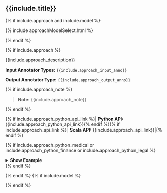 
<div class="tabs-box" markdown="1">

## {{include.title}}

{% if include.approach and include.model %}

{% include approachModelSelect.html %}

{% endif %}

{% if include.approach %}

<div class="h3-box approach-content" markdown="1">

{{include.approach_description}}

**Input Annotator Types:** `{{include.approach_input_anno}}`

**Output Annotator Type:** `{{include.approach_output_anno}}`

{% if include.approach_note %}

> **Note:** {{include.approach_note}}

{% endif %}

{% if include.approach_python_api_link %}| **Python API:** {{include.approach_python_api_link}}{% endif %}{% if include.approach_api_link %}| **Scala API:** {{include.approach_api_link}}|{% endif %}

{% if include.approach_python_medical or include.approach_python_finance or include.approach_python_legal %}

<details>

<summary class="button"><b>Show Example</b></summary>

<div class="tabs-box test-approach" markdown="1">

{% include programmingLanguageSelectScalaPython.html %}

<div class="tabs-box-medic-inner tabs-wrapper highlighter-rouge language-python active" markdown="1">

<div class="top_tab_li toptab-second"  markdown="1">
{% if include.approach_python_medical %}<button data-type="medical" class="tab-li-inner"  markdown="1">Medical</button>{% endif %}{% if include.approach_python_finance %}<button data-type="finance" class="tab-li-inner"  markdown="1">Finance</button>{% endif %}{% if include.approach_python_legal %}<button data-type="legal" class="tab-li-inner"  markdown="1">Legal</button>{% endif %}
</div>

{% if include.approach_python_medical %}

<div class="tabs-box-medic-inner-second highlighter-rouge language-medical" markdown="1">

```python
{{include.approach_python_medical}}
```

</div>

{% endif %}
{% if include.approach_python_finance %}

<div class="tabs-box-medic-inner-second highlighter-rouge language-finance" markdown="1">

```python
{{include.approach_python_finance}}
```

</div>

{% endif %}
{% if include.approach_python_legal %}

<div class="tabs-box-medic-inner-second highlighter-rouge language-legal" markdown="1">

```python
{{include.approach_python_legal}}
```

</div>

{% endif %}

</div>
<div class="tabs-box-medic-inner tabs-wrapper highlighter-rouge language-scala" markdown="1">

<div class="top_tab_li toptab-second"  markdown="1">
{% if include.approach_scala_medical %}<button data-type="medical" class="tab-li-inner"  markdown="1">Medical</button>{% endif %}{% if include.approach_scala_finance %}<button data-type="finance" class="tab-li-inner"  markdown="1">Finance</button>{% endif %}{% if include.approach_scala_legal %}<button data-type="legal" class="tab-li-inner"  markdown="1">Legal</button>{% endif %}
</div>

{% if include.approach_scala_medical %}

<div class="tabs-box-medic-inner-second highlighter-rouge language-medical" markdown="1">

```scala
{{include.approach_scala_medical}}
```

</div>

{% endif %}
{% if include.approach_scala_finance %}

<div class="tabs-box-medic-inner-second highlighter-rouge language-finance" markdown="1">

```scala
{{include.approach_scala_finance}}
```

</div>

{% endif %}
{% if include.approach_scala_legal %}

<div class="tabs-box-medic-inner-second highlighter-rouge language-legal" markdown="1">

```scala
{{include.approach_scala_legal}}
```

</div>

{% endif %}

</div>

</div>

</details>
{% endif %}

</div>

{% endif %}
{% if include.model %}

<div class="h3-box model-content" markdown="1" {% if include.approach %} style="display: none;" {% endif %}>

{{include.model_description}}

**Input Annotator Types:** `{{include.model_input_anno}}`

**Output Annotator Type:** `{{include.model_output_anno}}`

{% if include.model_note %}

> **Note:** {{include.model_note}}

{% endif %}


{% if include.model_python_api_link %}| **Python API:** {{include.model_python_api_link}}|{% endif %}{% if include.model_api_link %} **Scala API:** {{include.model_api_link}}|{% endif %}{% if include.model_source_link %} **Source:** {{include.model_source_link}}|{% endif %}


{% if include.model_python_medical or include.model_python_finance or include.model_python_legal %}

<details>

<summary class="button"><b>Show Example</b></summary>

<div class="tabs-box" markdown="1">

{% include programmingLanguageSelectScalaPython.html %}

<div class="tabs-box-medic-inner tabs-wrapper highlighter-rouge language-python active" markdown="1">

<div class="top_tab_li toptab-second"  markdown="1">
{% if include.model_python_medical %}<button data-type="medical" class="tab-li-inner"  markdown="1">Medical</button>{% endif %}{% if include.model_python_finance %}<button data-type="finance" class="tab-li-inner"  markdown="1">Finance</button>{% endif %}{% if include.model_python_legal %}<button data-type="legal" class="tab-li-inner"  markdown="1">Legal</button>{% endif %}
</div>

{% if include.model_python_medical %}

<div class="tabs-box-medic-inner-second highlighter-rouge language-medical" markdown="1">

```python
{{include.model_python_medical}}
```

</div>

{% endif %}
{% if include.model_python_finance %}

<div class="tabs-box-medic-inner-second highlighter-rouge language-finance" markdown="1">

```python
{{include.model_python_finance}}
```

</div>

{% endif %}
{% if include.model_python_legal %}


<div class="tabs-box-medic-inner-second highlighter-rouge language-legal" markdown="1">

```python
{{include.model_python_legal}}
```

</div>

{% endif %}

</div>
<div class="tabs-box-medic-inner tabs-wrapper highlighter-rouge language-scala" markdown="1">

<div class="top_tab_li toptab-second"  markdown="1">
{% if include.model_scala_medical %}<button data-type="medical" class="tab-li-inner"  markdown="1">Medical</button>{% endif %}{% if include.model_scala_finance %}<button data-type="finance" class="tab-li-inner"  markdown="1">Finance</button>{% endif %}{% if include.model_scala_finance %}<button data-type="legal" class="tab-li-inner"  markdown="1">Legal</button>{% endif %}
</div>

{% if include.model_scala_medical %}

<div class="tabs-box-medic-inner-second highlighter-rouge language-medical" markdown="1">

```scala
{{include.model_scala_medical}}
```

</div>

{% endif %}
{% if include.model_scala_finance %}


<div class="tabs-box-medic-inner-second highlighter-rouge language-finance" markdown="1">

```scala
{{include.model_scala_finance}}
```

</div>

{% endif %}
{% if include.model_scala_legal %}


<div class="tabs-box-medic-inner-second highlighter-rouge language-legal" markdown="1">

```scala
{{include.model_scala_legal}}
```

</div>

{% endif %}

</div>

</div>

</details>
{% endif %}

</div>
{% endif %}

</div>
